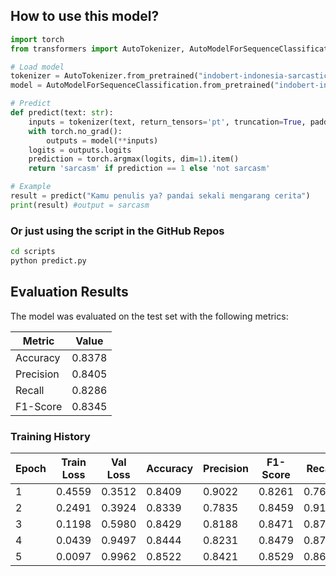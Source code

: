 ## How to use this model?


```python
import torch
from transformers import AutoTokenizer, AutoModelForSequenceClassification

# Load model
tokenizer = AutoTokenizer.from_pretrained("indobert-indonesia-sarcastic-satire-classification/model")
model = AutoModelForSequenceClassification.from_pretrained("indobert-indonesia-sarcastic-satire-classification/model")

# Predict
def predict(text: str):
    inputs = tokenizer(text, return_tensors='pt', truncation=True, padding=True, max_length=512)
    with torch.no_grad():
        outputs = model(**inputs)
    logits = outputs.logits
    prediction = torch.argmax(logits, dim=1).item()
    return 'sarcasm' if prediction == 1 else 'not sarcasm'

# Example
result = predict("Kamu penulis ya? pandai sekali mengarang cerita")
print(result) #output = sarcasm
```

### Or just using the script in the GitHub Repos

```bash
cd scripts
python predict.py
```

## Evaluation Results

The model was evaluated on the test set with the following metrics:

| Metric     | Value   |
|------------|---------|
| Accuracy   | 0.8378  |
| Precision  | 0.8405  |
| Recall     | 0.8286  |
| F1-Score   | 0.8345  |

### Training History

| Epoch | Train Loss | Val Loss | Accuracy | Precision | F1-Score | Recall  |
|-------|------------|----------|----------|-----------|----------|---------|
| 1     | 0.4559     | 0.3512   | 0.8409   | 0.9022    | 0.8261   | 0.7618  |
| 2     | 0.2491     | 0.3924   | 0.8339   | 0.7835    | 0.8459   | 0.9190  |
| 3     | 0.1198     | 0.5980   | 0.8429   | 0.8188    | 0.8471   | 0.8774  |
| 4     | 0.0439     | 0.9497   | 0.8444   | 0.8231    | 0.8479   | 0.8742  |
| 5     | 0.0097     | 0.9962   | 0.8522   | 0.8421    | 0.8529   | 0.8640  |

